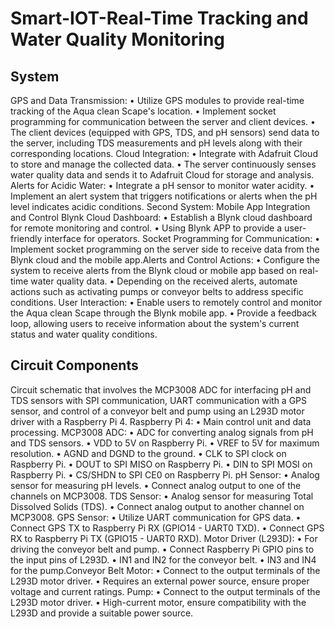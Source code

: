 # Smart-IOT-Real-Time Tracking and Water Quality Monitoring
## System
GPS and Data Transmission:
• Utilize GPS modules to provide real-time tracking of the Aqua clean Scape's
location.
• Implement socket programming for communication between the server and client
devices.
• The client devices (equipped with GPS, TDS, and pH sensors) send data to the
server, including TDS measurements and pH levels along with their corresponding
locations.
Cloud Integration:
• Integrate with Adafruit Cloud to store and manage the collected data.
• The server continuously senses water quality data and sends it to Adafruit Cloud for
storage and analysis.
Alerts for Acidic Water:
• Integrate a pH sensor to monitor water acidity.
• Implement an alert system that triggers notifications or alerts when the pH level
indicates acidic conditions.
Second System: Mobile App Integration and Control
Blynk Cloud Dashboard:
• Establish a Blynk cloud dashboard for remote monitoring and control.
• Using Blynk APP to provide a user-friendly interface for operators.
Socket Programming for Communication:
• Implement socket programming on the server side to receive data from the Blynk
cloud and the mobile app.Alerts and Control Actions:
• Configure the system to receive alerts from the Blynk cloud or mobile app based on
real-time water quality data.
• Depending on the received alerts, automate actions such as activating pumps or
conveyor belts to address specific conditions.
User Interaction:
• Enable users to remotely control and monitor the Aqua clean Scape through the
Blynk mobile app.
• Provide a feedback loop, allowing users to receive information about the system's
current status and water quality conditions.

## Circuit Components
Circuit schematic that involves the MCP3008 ADC for interfacing pH and TDS
sensors with SPI communication, UART communication with a GPS sensor, and control
of a conveyor belt and pump using an L293D motor driver with a Raspberry Pi 4.
Raspberry Pi 4:
• Main control unit and data processing.
MCP3008 ADC:
• ADC for converting analog signals from pH and TDS sensors.
• VDD to 5V on Raspberry Pi.
• VREF to 5V for maximum resolution.
• AGND and DGND to the ground.
• CLK to SPI clock on Raspberry Pi.
• DOUT to SPI MISO on Raspberry Pi.
• DIN to SPI MOSI on Raspberry Pi.
• CS/SHDN to SPI CE0 on Raspberry Pi.
pH Sensor:
• Analog sensor for measuring pH levels.
• Connect analog output to one of the channels on MCP3008.
TDS Sensor:
• Analog sensor for measuring Total Dissolved Solids (TDS).
• Connect analog output to another channel on MCP3008.
GPS Sensor:
• Utilize UART communication for GPS data.
• Connect GPS TX to Raspberry Pi RX (GPIO14 - UART0 TXD).
• Connect GPS RX to Raspberry Pi TX (GPIO15 - UART0 RXD).
Motor Driver (L293D):
• For driving the conveyor belt and pump.
• Connect Raspberry Pi GPIO pins to the input pins of L293D.
• IN1 and IN2 for the conveyor belt.
• IN3 and IN4 for the pump.Conveyor Belt Motor:
• Connect to the output terminals of the L293D motor driver.
• Requires an external power source, ensure proper voltage and current ratings.
Pump:
• Connect to the output terminals of the L293D motor driver.
• High-current motor, ensure compatibility with the L293D and provide a suitable
power source.
